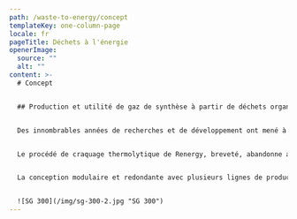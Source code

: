 ```yaml
---
path: /waste-to-energy/concept
templateKey: one-column-page
locale: fr
pageTitle: Déchets à l'énergie
openerImage:
  source: ""
  alt: ""
content: >-
  # Concept


  ## Production et utilité de gaz de synthèse à partir de déchets organiques


  Des innombrables années de recherches et de développement ont mené à une technique inventive, la production de gaz de synthèse sans gaz de combustion liées au processus comme il est appliqué dans les usines de le système Gaz de synthèse Renergy ( Synthesis Gas Systems - Renergy SG Series).


  Le procédé de craquage thermolytique de Renergy, breveté, abandonne ainsi les désavantages connus des techniques sobres de pyrolyse, gazéification et incinération comme étant l’accumulation de sous-produits indésirables ou l’application d’installations complexes de nettoyage des gaz de combustion.


  La conception modulaire et redondante avec plusieurs lignes de production de la série Renergy SG assure un fonctionnement assidu parallèlement durant la maintenance et la réparation. Les installations des systèmes de gaz de synthèse de Renergy peuvent être adaptées aux conditions variables et ainsi prendre en compte la quantité progressante de déchets et en même temps accroître la demande en énergie dans les municipalités et les accumulations urbaines.


  ![SG 300](/img/sg-300-2.jpg "SG 300")
---
```

